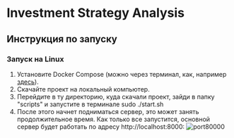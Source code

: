 
# Investment Strategy Analysis

## Инструкция по запуску
### Запуск на Linux  

1. Установите Docker Compose (можно через терминал, как, например [здесь](https://www.digitalocean.com/community/tutorials/how-to-install-and-use-docker-compose-on-ubuntu-20-04-ru)).
2. Скачайте проект на локальный компьютер.  
3. Перейдите в ту директорию, куда скачали проект, зайди в папку "scripts" и запустите в терминале sudo ./start.sh  
4. После этого начнет подниматься сервер, это может занять продолжительное время. Как только все запустится, основной сервер будет работать по адресу http://localhost:8000:
![port80000](https://www.shkolazhizni.ru/img/content/i187/187867_or.jpg) 



